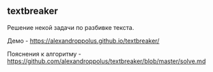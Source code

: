 ## textbreaker

Решение некой задачи по разбивке текста.

Демо - https://alexandroppolus.github.io/textbreaker/

Пояснения к алгоритму - https://github.com/alexandroppolus/textbreaker/blob/master/solve.md
